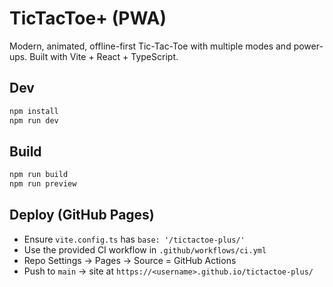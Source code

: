 
# TicTacToe+ (PWA)
Modern, animated, offline-first Tic-Tac-Toe with multiple modes and power-ups. Built with Vite + React + TypeScript.

## Dev
```bash
npm install
npm run dev
```
## Build
```bash
npm run build
npm run preview
```

## Deploy (GitHub Pages)
- Ensure `vite.config.ts` has `base: '/tictactoe-plus/'`
- Use the provided CI workflow in `.github/workflows/ci.yml`
- Repo Settings → Pages → Source = GitHub Actions
- Push to `main` → site at `https://<username>.github.io/tictactoe-plus/`
